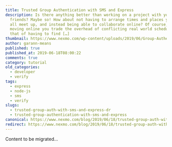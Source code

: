 ```yaml
---
title: Trusted Group Authentication with SMS and Express
description: Is there anything better than working on a project with your
  friends? Maybe so! How about not having to arrange times and places you can
  all meet up, and instead being able to collaborate online? Of course, in
  moving online you trade the overhead of conflicting real world schedules for
  that of having to find […]
thumbnail: https://www.nexmo.com/wp-content/uploads/2019/06/Group-Authentication_1200x675-1.jpg
author: garann-means
published: true
published_at: 2019-06-18T08:00:22
comments: true
category: tutorial
old_categories:
  - developer
  - verify
tags:
  - express
  - node-js
  - sms
  - verify
slugs:
  - trusted-group-auth-with-sms-and-express-dr
  - trusted-group-authentication-with-sms-and-express
canonical: https://www.nexmo.com/blog/2019/06/18/trusted-group-auth-with-sms-and-express-dr
redirect: https://www.nexmo.com/blog/2019/06/18/trusted-group-auth-with-sms-and-express-dr
---
```

Content to be migrated...